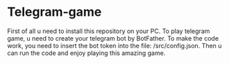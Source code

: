 # Telegram-game
First of all u need to install this repository on your PC. To play telegram game, u need to create your telegram bot by BotFather. To make the code work, you need to insert the bot token into the file: /src/config.json. Then u can run the code and enjoy playing this amazing game.

